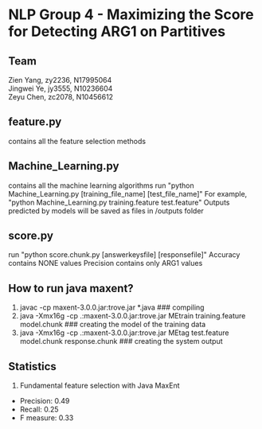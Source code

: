 # NLP Group 4 - Maximizing the Score for Detecting ARG1 on Partitives

## Team
Zien Yang, zy2236, N17995064  
Jingwei Ye, jy3555, N10236604  
Zeyu Chen, zc2078, N10456612  

## feature.py
contains all the feature selection methods

## Machine_Learning.py
contains all the machine learning algorithms
run "python Machine_Learning.py [training_file_name] [test_file_name]"
For example, "python Machine_Learning.py training.feature test.feature"
Outputs predicted by models will be saved as files in /outputs folder

## score.py
run "python score.chunk.py [answerkeysfile] [responsefile]"
Accuracy contains NONE values
Precision contains only ARG1 values

## How to run java maxent?
  1. javac -cp maxent-3.0.0.jar:trove.jar *.java ### compiling
  2. java -Xmx16g -cp .:maxent-3.0.0.jar:trove.jar MEtrain training.feature model.chunk ### creating the model of the training data
  3. java -Xmx16g -cp .:maxent-3.0.0.jar:trove.jar MEtag test.feature model.chunk response.chunk ### creating the system output


## Statistics
1. Fundamental feature selection with Java MaxEnt
  - Precision: 0.49
  - Recall: 0.25
  - F measure: 0.33

